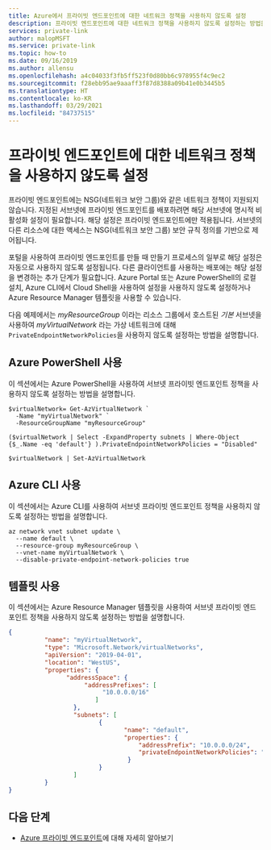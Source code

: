 ```yaml
---
title: Azure에서 프라이빗 엔드포인트에 대한 네트워크 정책을 사용하지 않도록 설정
description: 프라이빗 엔드포인트에 대한 네트워크 정책을 사용하지 않도록 설정하는 방법을 알아봅니다.
services: private-link
author: malopMSFT
ms.service: private-link
ms.topic: how-to
ms.date: 09/16/2019
ms.author: allensu
ms.openlocfilehash: a4c04033f3fb5ff523f0d80bb6c978955f4c9ec2
ms.sourcegitcommit: f28ebb95ae9aaaff3f87d8388a09b41e0b3445b5
ms.translationtype: HT
ms.contentlocale: ko-KR
ms.lasthandoff: 03/29/2021
ms.locfileid: "84737515"
---
```

# <a name="disable-network-policies-for-private-endpoints"></a>프라이빗 엔드포인트에 대한 네트워크 정책을 사용하지 않도록 설정

프라이빗 엔드포인트에는 NSG(네트워크 보안 그룹)와 같은 네트워크 정책이 지원되지 않습니다. 지정된 서브넷에 프라이빗 엔드포인트를 배포하려면 해당 서브넷에 명시적 비활성화 설정이 필요합니다. 해당 설정은 프라이빗 엔드포인트에만 적용됩니다. 서브넷의 다른 리소스에 대한 액세스는 NSG(네트워크 보안 그룹) 보안 규칙 정의를 기반으로 제어됩니다. 
 
포털을 사용하여 프라이빗 엔드포인트를 만들 때 만들기 프로세스의 일부로 해당 설정은 자동으로 사용하지 않도록 설정됩니다. 다른 클라이언트를 사용하는 배포에는 해당 설정을 변경하는 추가 단계가 필요합니다. Azure Portal 또는 Azure PowerShell의 로컬 설치, Azure CLI에서 Cloud Shell을 사용하여 설정을 사용하지 않도록 설정하거나 Azure Resource Manager 템플릿을 사용할 수 있습니다.  
 
다음 예제에서는 *myResourceGroup* 이라는 리소스 그룹에서 호스트된 *기본* 서브넷을 사용하여 *myVirtualNetwork* 라는 가상 네트워크에 대해 `PrivateEndpointNetworkPolicies`을 사용하지 않도록 설정하는 방법을 설명합니다.

## <a name="using-azure-powershell"></a>Azure PowerShell 사용
이 섹션에서는 Azure PowerShell을 사용하여 서브넷 프라이빗 엔드포인트 정책을 사용하지 않도록 설정하는 방법을 설명합니다.

```azurepowershell
$virtualNetwork= Get-AzVirtualNetwork `
  -Name "myVirtualNetwork" ` 
  -ResourceGroupName "myResourceGroup"  
   
($virtualNetwork | Select -ExpandProperty subnets | Where-Object  {$_.Name -eq 'default'} ).PrivateEndpointNetworkPolicies = "Disabled" 
 
$virtualNetwork | Set-AzVirtualNetwork 
```
## <a name="using-azure-cli"></a>Azure CLI 사용
이 섹션에서는 Azure CLI를 사용하여 서브넷 프라이빗 엔드포인트 정책을 사용하지 않도록 설정하는 방법을 설명합니다.
```azurecli
az network vnet subnet update \ 
  --name default \ 
  --resource-group myResourceGroup \ 
  --vnet-name myVirtualNetwork \ 
  --disable-private-endpoint-network-policies true
```
## <a name="using-a-template"></a>템플릿 사용
이 섹션에서는 Azure Resource Manager 템플릿을 사용하여 서브넷 프라이빗 엔드포인트 정책을 사용하지 않도록 설정하는 방법을 설명합니다.
```json
{ 
          "name": "myVirtualNetwork", 
          "type": "Microsoft.Network/virtualNetworks", 
          "apiVersion": "2019-04-01", 
          "location": "WestUS", 
          "properties": { 
                "addressSpace": { 
                     "addressPrefixes": [ 
                          "10.0.0.0/16" 
                        ] 
                  }, 
                  "subnets": [ 
                         { 
                                "name": "default", 
                                "properties": { 
                                    "addressPrefix": "10.0.0.0/24", 
                                    "privateEndpointNetworkPolicies": "Disabled" 
                                 } 
                         } 
                  ] 
          } 
} 
```
## <a name="next-steps"></a>다음 단계
- [Azure 프라이빗 엔드포인트](private-endpoint-overview.md)에 대해 자세히 알아보기
 

